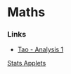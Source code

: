 # Maths

### Links

* [ Tao - Analysis 1](https://lms.umb.sk/pluginfile.php/111477/mod\_page/content/5/TerenceTao\_Analysis.I.Third.Edition.pdf)
  
[Stats Applets](https://www.statcrunch.com/applets)
